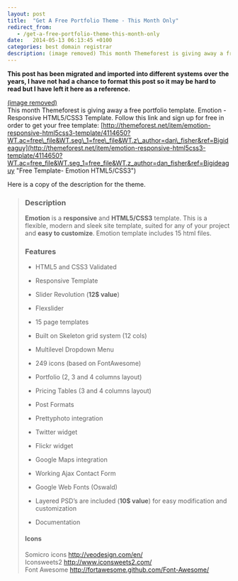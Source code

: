 ```yaml
---
layout: post
title:  "Get A Free Portfolio Theme - This Month Only"
redirect_from:
   - /get-a-free-portfolio-theme-this-month-only
date:   2014-05-13 06:13:45 +0100
categories: best domain registrar
description: (image removed) This month Themeforest is giving away a free portfolio template. Emotion - Responsive H...
---
```


**This post has been migrated and imported into different systems over the years, I have not had a chance to format this post so it may be hard to read but I have left it here as a reference.**

[(image removed)](http://markustenghamn.com/wp-content/uploads/2014/05/preview.__large_preview.jpg)  
 This month Themeforest is giving away a free portfolio template. Emotion - Responsive HTML5/CSS3 Template. Follow this link and sign up for free in order to get your free template: [http://themeforest.net/item/emotion-responsive-html5css3-template/4114650?WT.ac=free\_file&WT.seg\_1=free\_file&WT.z\_author=dan\_fisher&ref=Bigideaguy](http://themeforest.net/item/emotion-responsive-html5css3-template/4114650?WT.ac=free_file&WT.seg_1=free_file&WT.z_author=dan_fisher&ref=Bigideaguy "Free Template- Emotion HTML5/CSS3")  
  
 Here is a copy of the description for the theme.  
> ### Description
> 
>   
> **Emotion** is a **responsive** and **HTML5/CSS3** template. This is a flexible, modern and sleek site template, suited for any of your project and **easy to customize**. Emotion template includes 15 html files.  
> ### Features
> 
>   
>   
> - HTML5 and CSS3 Validated
>   
> - Responsive Template
>   
> - Slider Revolution (**12$ value**)
>   
> - Flexslider
>   
> - 15 page templates
>   
> - Built on Skeleton grid system (12 cols)
>   
> - Multilevel Dropdown Menu
>   
> - 249 icons (based on FontAwesome)
>   
> - Portfolio (2, 3 and 4 columns layout)
>   
> - Pricing Tables (3 and 4 columns layout)
>   
> - Post Formats
>   
> - Prettyphoto integration
>   
> - Twitter widget
>   
> - Flickr widget
>   
> - Google Maps integration
>   
> - Working Ajax Contact Form
>   
> - Google Web Fonts (Oswald)
>   
> - Layered PSD’s are included (**10$ value**) for easy modification and customization
>   
> - Documentation
>   
> 
>   
> #### Icons
> 
>   
>  Somicro icons <http://veodesign.com/en/>  
>  Iconsweets2 <http://www.iconsweets2.com/>  
>  Font Awesome <http://fortawesome.github.com/Font-Awesome/>